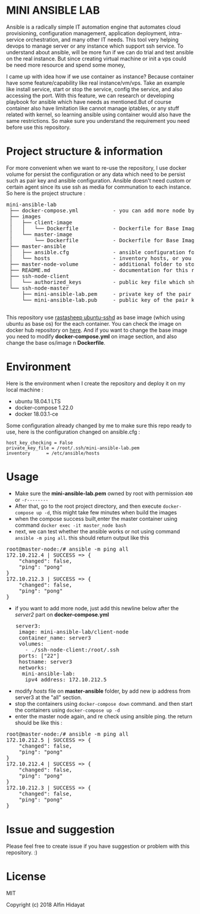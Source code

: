 # MINI ANSIBLE LAB

Ansible is a radically simple IT automation engine that automates cloud provisioning, configuration management, application deployment, intra-service orchestration, and many other IT needs. This tool very helping devops to manage server or any instance which support ssh service. To understand about ansible, will be more fun if we can do trial and test ansible on the real instance. But since creating virtual machine or init a vps could be need more resource and spend some money, 

I came up with idea how if we use container as instance? Because container have some feature/capability like real instance/vm/vps.  Take an example like install service, start or stop the service, config the service, and also accessing the port. With this feature, we can research or developing playbook for ansible which have needs as mentioned.But of course container also have limitation like cannot manage iptables, or any stuff related with kernel, so learning ansible using container would also have the same restrictions. So make sure you understand the requirement you need before use this repository.

# Project structure & information
For more convenient when we want to re-use the repository, I use docker volume for persist the configuration or any data which need to be persist such as pair key and ansible configuration. Ansible doesn't need custom or certain agent since its use ssh as media for communation to each instance. So here is the project structure :

<pre>
mini-ansible-lab
 ├── docker-compose.yml           - you can add more node by copying and pasting the service, don't forget to change the hostname,ip address and container name
 ├── images
 │   ├── client-image
 │   │   └── Dockerfile           - Dockerfile for Base Image for client node
 │   └── master-image
 │       └── Dockerfile           - Dockerfile for Base Image for master node
 ├── master-ansible
 │   ├── ansible.cfg              - ansible configuration fornmater node
 │   └── hosts                    - inventory hosts, or you can say this is list of hosts client which can controlled using ansible
 ├── master-node-volume           - additional folder to store your personal data when you try to push or pull files/folders using ansible
 ├── README.md                    - documentation for this repository
 ├── ssh-node-client
 │   └── authorized_keys          - public key file which shared to client, copied from mini-ansible-lab.pub
 └── ssh-node-master
     ├── mini-ansible-lab.pem     - private key of the pair key
     └── mini-ansible-lab.pub     - public key of the pair key

</pre>

This repository use <a href="https://github.com/rastasheep/ubuntu-sshd">rastasheep ubuntu-sshd</a> as base image (which using ubuntu as base os) for the each container. You can check the image on docker hub repository on <a href="https://github.com/rastasheep/ubuntu-sshd">here</a>. And if you want to change the base image you need to modify **docker-compose.yml** on image section, and also change the base os/image n **Dockerfile**.


# Environment
Here is the environment when I create the repository and deploy it on my local machine :   
- ubuntu 18.04.1 LTS
- docker-compose 1.22.0
- docker 18.03.1-ce

Some configuration already changed by me to make sure this repo ready to use, here is the configuration
changed on ansible.cfg :
```
host_key_checking = False
private_key_file = /root/.ssh/mini-ansible-lab.pem
inventory      = /etc/ansible/hosts
```

# Usage
- Make sure the **mini-ansible-lab.pem** owned by root with permission `400` or `-r--------`
- After that, go to the root project directory, and then execute `docker-compose up -d`, this might take few minutes when build the images
- when the compose success built,enter the master container using command `docker exec -it master_node bash`
- next, we can test whether the ansible works or not using command `ansible -m ping all`. this should return output like this

<pre>
root@master-node:/# ansible -m ping all
172.10.212.4 | SUCCESS => {
    "changed": false,
    "ping": "pong"
}
172.10.212.3 | SUCCESS => {
    "changed": false,
    "ping": "pong"
}
</pre>

- if you want to add more node, just add this newline below after the _server2_ part on **docker-compose.yml**
<pre>
   server3:
    image: mini-ansible-lab/client-node
    container_name: server3
    volumes:
      - ./ssh-node-client:/root/.ssh
    ports: ["22"]
    hostname: server3
    networks:
     mini-ansible-lab:
      ipv4_address: 172.10.212.5
</pre>
- modify _hosts_ file on **master-ansible** folder, by add new ip address from server3 at the "all" section.
- stop the containers using `docker-compose down` command. and then start the containers using `docker-compose up -d`
- enter the master node again, and re check using ansible ping. the return should be like this :

<pre>
root@master-node:/# ansible -m ping all
172.10.212.5 | SUCCESS => {
    "changed": false,
    "ping": "pong"
}
172.10.212.4 | SUCCESS => {
    "changed": false,
    "ping": "pong"
}
172.10.212.3 | SUCCESS => {
    "changed": false,
    "ping": "pong"
}
</pre>



# Issue and suggestion
Please feel free to create issue if you have suggestion or problem with this repository. :)

# License

MIT

Copyright (c) 2018 Alfin Hidayat
